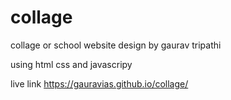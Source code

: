 # collage
collage or school website design by gaurav tripathi

using html css and javascripy

live link
https://gauravias.github.io/collage/
